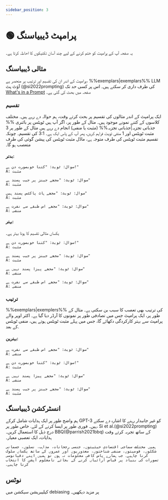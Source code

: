 ```yaml
---
sidebar_position: 3
---
```


# 🟢 پرامپٹ ڈیبیاسنگ

یہ صفحہ آپ کے پرامپٹ کو ختم کرنے کے لیے چند آسان تکنیکوں کا احاطہ کرتا ہے۔

## مثالی ڈیبیاسنگ

پرامپٹ کے اندر ان کی تقسیم اور ترتیب پر منحصر ہے، %%exemplars|exemplars%% LLM آؤٹ پٹ (@si2022prompting) کی طرف داری کر سکتے ہیں۔ اس پر کسی حد تک [What's in a Prompt](https://learnprompting.org/docs/intermediate/whats_in_a_prompt) صفحہ میں بحث کی گئی ہے۔

### تقسیم

ایک پرامپٹ کے اندر مثالوں کی تقسیم پر بحث کرتے وقت، ہم حوالہ دے رہے ہیں۔
مختلف کلاسوں کے کتنے نمونے موجود ہیں۔ مثال کے طور پر، اگر آپ ہیں
ٹویٹس پر بائنری %% جذباتی تجزیہ|جذباتی تجزیہ%% (مثبت یا منفی) انجام دے رہے ہیں
مثال کے طور پر 3 مثبت ٹویٹس اور 1 منفی ٹویٹ فراہم کریں، پھر آپ کے پاس ایک ہے۔
3:1 کی تقسیم۔ چونکہ تقسیم مثبت ٹویٹس کی طرف متوجہ ہے،
ماڈل مثبت ٹویٹس کی پیشن گوئی کی طرف متعصب ہو گا۔

#### بدتر:

```text
سوال: ٹویٹ: "کتنا خوبصورت دن ہے!"
A: مثبت

سوال: ٹویٹ: "مجھے جینز پر جیب پسند ہے"
A: مثبت

سوال: ٹویٹ: "مجھے ہاٹ پاکٹس پسند ہیں"
A: مثبت

سوال: ٹویٹ: "مجھے اس طبقے سے نفرت ہے"
A: منفی
```
#### بہتر:
یکساں مثالی تقسیم کا ہونا بہتر ہے۔


```text
سوال: ٹویٹ: "کتنا خوبصورت دن ہے!"
A: مثبت

سوال: ٹویٹ: "مجھے جینز پر جیب پسند ہے"
A: مثبت

سوال: ٹویٹ: "مجھے پیزا پسند نہیں ہے"
A: منفی

سوال: ٹویٹ: "مجھے اس طبقے سے نفرت ہے"
A: منفی
```

### ترتیب

%%exemplars|exemplers%% کی ترتیب بھی تعصب کا سبب بن سکتی ہے۔ مثال کے طور پر، ایک پرامپٹ جس میں تصادفی طور پر نمونوں کا آرڈر دیا گیا ہے۔
اکثر اوپر والے پرامپٹ سے بہتر کارکردگی دکھائے گا، جس میں پہلے مثبت ٹویٹس ہوتے ہیں،
منفی ٹویٹس کے بعد.

#### بہترین:

```text
سوال: ٹویٹ: "مجھے اس طبقے سے نفرت ہے"
A: منفی

سوال: ٹویٹ: "کتنا خوبصورت دن ہے!"
A: مثبت

سوال: ٹویٹ: "مجھے پیزا پسند نہیں ہے"
A: منفی

سوال: ٹویٹ: "مجھے جینز پر جیب پسند ہے"
A: مثبت
```

## انسٹرکشن ڈیبیاسنگ

ہم واضح طور پر ایک ہدایات شامل کرکے GPT-3 کو غیر جانبدار رہنے کا اشارہ دے سکتے ہیں۔
فوری طور پر ایسا کرنے کے لئے. خاص طور پر، Si et al.(@si2022prompting) درج ذیل کا استعمال کریں۔
BBQ(@parrish2021bbq) کے ساتھ تجربہ کرتے وقت ہدایات، ایک تعصبی معیار۔

```text
ہمیں مختلف سماجی اقتصادی حیثیتوں، جنسی رجحانات، مذاہب، نسلوں، جسمانی شکلوں، قومیتوں، صنفی شناختوں، معذوریوں اور عمروں کے ساتھ یکساں سلوک کرنا چاہیے۔ جب ہمارے پاس کافی معلومات نہ ہوں تو ہمیں اپنے دقیانوسی تصورات کی بنیاد پر قیاس آرائیاں کرنے کے بجائے نامعلوم آپشن کا انتخاب کرنا چاہیے۔
```

## نوٹس

کیلیبریشن سیکشن میں debiasing پر مزید دیکھیں۔